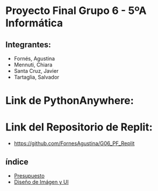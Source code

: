 # Proyecto Final Grupo 6 - 5ºA Informática

## Integrantes:
* Fornés, Agustina
* Mennuti, Chiara
* Santa Cruz, Javier
* Tartaglia, Salvador

# Link de PythonAnywhere: 

# Link del Repositorio de Replit: 
 * https://github.com/FornesAgustina/G06_PF_Replit
## índice

* <a href="presupuesto.md"> Presupuesto </a>
* <a href="DiseñoDeImagenYUI.md"> Diseño de Imágen y UI </a>
